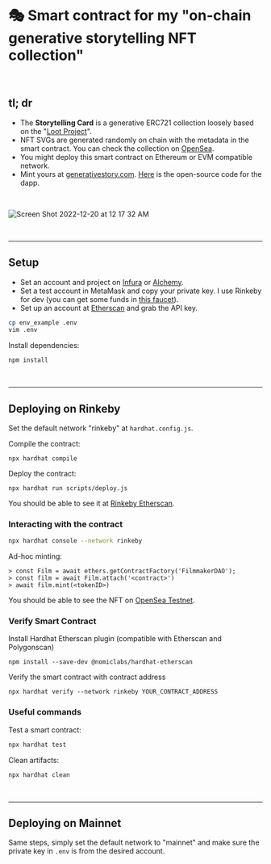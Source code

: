 # 🎭 Smart contract for my "on-chain generative storytelling NFT collection"

<br>

## tl; dr

* The **Storytelling Card** is a generative ERC721 collection loosely based on the "[Loot Project](https://www.lootproject.com/)".
* NFT SVGs are generated randomly on chain with the metadata in the smart contract. You can check the collection on [OpenSea](https://opensea.io/collection/storyteller-card).
* You might deploy this smart contract on Ethereum or EVM compatible network.
* Mint yours at [generativestory.com](https://www.generativestory.com/). [Here](https://github.com/go-outside-labs/dapp) is the open-source code for the dapp.
 
<br>

![Screen Shot 2022-12-20 at 12 17 32 AM](https://user-images.githubusercontent.com/1130416/208617568-8c0ece72-27ba-434e-bef6-8534c6e0ef81.png)



<br>


---

## Setup

* Set an account and project on [Infura](https://infura.io/dashboard) or [Alchemy](https://dashboard.alchemyapi.io/).
* Set a test account in MetaMask and copy your private key. I use Rinkeby for dev (you can get some funds in [this faucet](https://faucet.rinkeby.io/)).
* Set up an account at [Etherscan](https://etherscan.io/) and grab the API key.

```bash
cp env_example .env
vim .env
```

Install dependencies:

```bash
npm install
```
<br>


---

## Deploying on Rinkeby

Set the default network "rinkeby" at `hardhat.config.js`.

Compile the contract:

```shell
npx hardhat compile
```

Deploy the contract:

```
npx hardhat run scripts/deploy.js
```

You should be able to see it at [Rinkeby Etherscan](https://rinkeby.etherscan.io/).

### Interacting with the contract

```bash
npx hardhat console --network rinkeby
```

Ad-hoc minting:

```
> const Film = await ethers.getContractFactory('FilmmakerDAO');
> const film = await Film.attach('<contract>')
> await film.mint(<tokenID>)
```

You should be able to see the NFT on [OpenSea Testnet](https://testnets.opensea.io/account).


### Verify Smart Contract

Install Hardhat Etherscan plugin (compatible with Etherscan and Polygonscan)

```
npm install --save-dev @nomiclabs/hardhat-etherscan
```

Verify the smart contract with contract address

```
npx hardhat verify --network rinkeby YOUR_CONTRACT_ADDRESS
```

### Useful commands

Test a smart contract:

```bash
npx hardhat test
```

Clean artifacts:

```bash
npx hardhat clean
```
<br>


---

## Deploying on Mainnet

Same steps, simply set the default network to "mainnet" and make sure the private key in `.env` is from the desired account.

